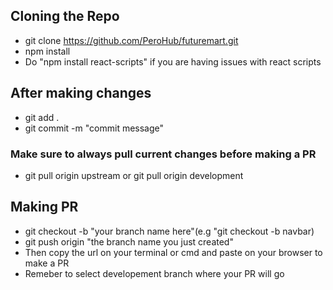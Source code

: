 ## Cloning the Repo

- git clone https://github.com/PeroHub/futuremart.git
- npm install
- Do "npm install react-scripts" if you are having issues with react scripts

## After making changes
- git add .
- git commit -m "commit message"

### Make sure to always pull current changes before making a PR
- git pull origin upstream or git pull origin development

## Making PR
- git checkout -b "your branch name here"(e.g "git checkout -b navbar)
- git push origin "the branch name you just created"
- Then copy the url on your terminal or cmd and paste on your browser to make a PR
- Remeber to select developement branch where your PR will go


